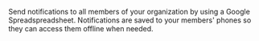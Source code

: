 Send notifications to all members of your organization by using a Google Spreadspreadsheet. Notifications are saved to your members' phones so they can access them offline when needed.
